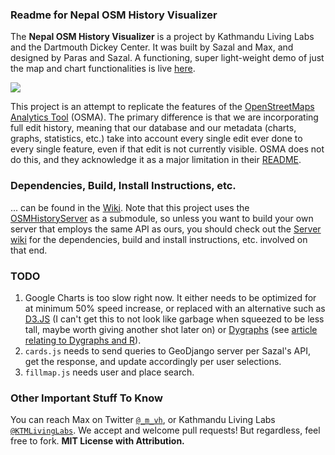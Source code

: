 ### Readme for Nepal OSM History Visualizer

The **Nepal OSM History Visualizer** is a project by Kathmandu Living Labs and the Dartmouth Dickey Center.  It was built by Sazal and Max, and designed by Paras and Sazal.  A functioning, super light-weight demo of just the map and chart functionalities is live [here](http://mxvh.pl/blog%20posts/nepal_demo.html).

![](documentation/nepalstatskllosm.png)

This project is an attempt to replicate the features of the [OpenStreetMaps Analytics Tool](http://osm-analytics.org) (OSMA).  The primary difference is that we are incorporating full edit history, meaning that our database and our metadata (charts, graphs, statistics, etc.) take into account every single edit ever done to every single feature, even if that edit is not currently visible.  OSMA does not do this, and they acknowledge it as a major limitation in their [README](https://github.com/hotosm/osm-analytics).

### Dependencies, Build, Install Instructions, etc.

... can be found in the [Wiki](https://github.com/maxvonhippel/NepalOSMHistory/wiki).  Note that this project uses the [OSMHistoryServer](https://github.com/maxvonhippel/OSMHistoryServer) as a submodule, so unless you want to build your own server that employs the same API as ours, you should check out the [Server wiki](https://github.com/maxvonhippel/OSMHistoryServer/wiki) for the dependencies, build and install instructions, etc. involved on that end.

### TODO

1. Google Charts is too slow right now.  It either needs to be optimized for at minimum 50% speed increase, or replaced with an alternative such as [D3.JS](http://bl.ocks.org/mbostock/34f08d5e11952a80609169b7917d4172) (I can't get this to not look like garbage when squeezed to be less tall, maybe worth giving another shot later on) or [Dygraphs](http://dygraphs.com/tests/range-selector.html) (see [article relating to Dygraphs and R](https://rstudio.github.io/dygraphs/gallery-range-selector.html)).
2. `cards.js` needs to send queries to GeoDjango server per Sazal's API, get the response, and update accordingly per user selections.
2. `fillmap.js` needs user and place search.


### Other Important Stuff To Know

You can reach Max on Twitter [`@_m_vh`](https://twitter.com/_m_vh), or Kathmandu Living Labs [`@KTMLivingLabs`](https://twitter.com/KTMLivingLabs).  We accept and welcome pull requests!  But regardless, feel free to fork.  **MIT License with Attribution.**

